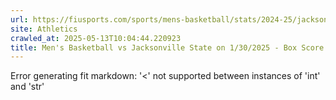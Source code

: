 ```yaml
---
url: https://fiusports.com/sports/mens-basketball/stats/2024-25/jacksonville-state/boxscore/12668
site: Athletics
crawled_at: 2025-05-13T10:04:44.220923
title: Men's Basketball vs Jacksonville State on 1/30/2025 - Box Score - FIU Athletics
---
```


Error generating fit markdown: '<' not supported between instances of 'int' and 'str'